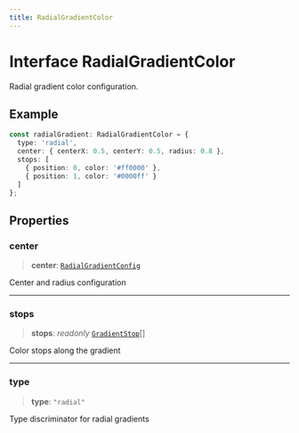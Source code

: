 ```yaml
---
title: RadialGradientColor
---
```


# Interface RadialGradientColor

Radial gradient color configuration.

## Example

```ts
const radialGradient: RadialGradientColor = {
  type: 'radial',
  center: { centerX: 0.5, centerY: 0.5, radius: 0.8 },
  stops: [
    { position: 0, color: '#ff0000' },
    { position: 1, color: '#0000ff' }
  ]
};
```

## Properties

### center

> **center**: [`RadialGradientConfig`](interface.RadialGradientConfig.md)

Center and radius configuration

***

### stops

> **stops**: *readonly* [`GradientStop`](interface.GradientStop.md)[]

Color stops along the gradient

***

### type

> **type**: `"radial"`

Type discriminator for radial gradients
